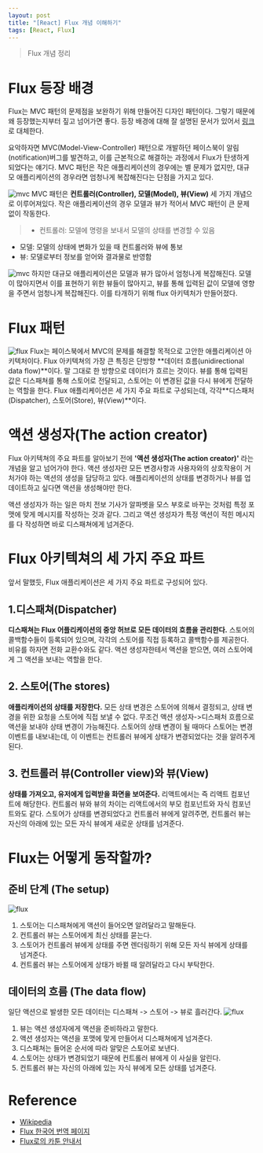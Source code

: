```yaml
---
layout: post
title: "[React] Flux 개념 이해하기"
tags: [React, Flux]
---
```

> Flux 개념 정리

# Flux 등장 배경
Flux는 MVC 패턴의 문제점을 보완하기 위해 만들어진 디자인 패턴이다. 그렇기 때문에 왜 등장했는지부터 짚고 넘어가면 좋다. 등장 배경에 대해 잘 설명된 문서가 있어서 [링크](https://bestalign.github.io/2015/10/06/cartoon-guide-to-flux/)로 대체한다.

요악하자면 MVC(Model-View-Controller) 패턴으로 개발하던 페이스북이 알림(notification)버그를 발견하고, 이를 근본적으로 해결하는 과정에서 Flux가 탄생하게 되었다는 얘기다. MVC 패턴은 작은 애플리케이션의 경우에는 별 문제가 없지만, 대규모 애플리케이션의 경우라면 엄청나게 복잡해진다는 단점을 가지고 있다.

![mvc]({{site.url}}/assets/images/react-flux/flux-mvc-1.png)
MVC 패턴은  **컨트롤러(Controller), 모델(Model), 뷰(View)** 세 가지 개념으로 이루어져있다. 작은 애플리케이션의 경우 모델과 뷰가 적어서 MVC 패턴이 큰 문제없이 작동한다.
> * 컨트롤러: 모델에 명령을 보내서 모델의 상태를 변경할 수 있음
* 모델: 모델의 상태에 변화가 있을 때 컨트롤러와 뷰에 통보
* 뷰: 모델로부터 정보를 얻어와 결과물로 반영함

![mvc]({{site.url}}/assets/images/react-flux/flux-mvc-2.png)
하지만 대규모 애플리케이션은 모델과 뷰가 많아서 엄청나게 복잡해진다. 모델이 많아지면서 이를 표현하기 위한 뷰들이 많아지고, 뷰를 통해 입력된 값이 모델에 영향을 주면서 엄청나게 복잡해진다. 이를 타개하기 위해 flux 아키텍처가 만들어졌다. 

# Flux 패턴
![flux]({{site.url}}/assets/images/react-flux/flux-1.png)
Flux는 페이스북에서 MVC의 문제를 해결할 목적으로 고안한 애플리케이션 아키텍처이다. Flux 아키텍쳐의 가장 큰 특징은 단방향 **데이터 흐름(unidirectional data flow)**이다. 말 그대로 한 방향으로 데이터가 흐르는 것이다. 뷰를 통해 입력된 값은 디스패쳐를 통해 스토어로 전달되고, 스토어는 이 변경된 값을 다시 뷰에게 전달하는 역할을 한다. Flux 애플리케이션은 세 가지 주요 파트로 구성되는데, 각각 ​**디스패처(Dispatcher), 스토어(Store), 뷰(View)**이다.

# 액션 생성자(The action creator)
Flux 아키텍쳐의 주요 파트를 알아보기 전에 **'액션 생성자(The action creator)'** 라는 개념을 알고 넘어가야 한다. 액션 생성자란 모든 변경사항과 사용자와의 상호작용이 거처가야 하는 액션의 생성을 담당하고 있다. 애플리케이션의 상태를 변경하거나 뷰를 업데이트하고 싶다면 액션을 생성해야만 한다.

액션 생성자가 하는 일은 마치 전보 기사가 알파벳을 모스 부호로 바꾸는 것처럼 특정 포맷에 맞게 메시지를 작성하는 것과 같다. 그리고 액션 생성자가 특정 액션이 적힌 메시지를 다 작성하면 바로 디스패쳐에게 넘겨준다.

# Flux 아키텍쳐의 세 가지 주요 파트
앞서 말했듯, Flux 애플리케이션은 세 가지 주요 파트로 구성되어 있다.

## 1.디스패쳐(Dispatcher)
**디스패쳐는 Flux 어플리케이션의 중앙 허브로 모든 데이터의 흐름을 관리한다.** 스토어의 콜백함수들이 등록되어 있으며, 각각의 스토어를 직접 등록하고 콜백함수를 제공한다. 비유를 하자면 전화 교환수와도 같다. 액션 생성자한테서 액션을 받으면, 여러 스토어에게 그 액션을 보내는 역할을 한다.

## 2. 스토어(The stores)
**애플리캐이션의 상태를 저장한다.** 모든 상태 변경은 스토어에 의해서 결정되고, 상태 변경을 위한 요청을 스토어에 직접 보낼 수 없다. 무조건 액션 생성자->디스패처 흐름으로 액션을 보내야 상태 변경이 가능해진다. 스토어의 상태 변경이 될 때마다 스토어는 변경 이벤트를 내보내는데, 이 이벤트는 컨트롤러 뷰에게 상태가 변경되었다는 것을 알려주게 된다.

## 3. 컨트롤러 뷰(Controller view)와 뷰(View)
**상태를 가져오고, 유저에게 입력받을 화면을 보여준다.** 리액트에서는 즉 리액트 컴포넌트에 해당한다. 컨트롤러 뷰와 뷰의 차이는 리액트에서의 부모 컴포넌트와 자식 컴포넌트와도 같다. 스토어가 상태를 변경되었다고 컨트롤러 뷰에게 알려주면, 컨트롤러 뷰는 자신의 아래에 있는 모든 자식 뷰에게 새로운 상태를 넘겨준다.

# Flux는 어떻게 동작할까?

## 준비 단계 (The setup)
![flux]({{site.url}}/assets/images/react-flux/flux-2.png)
1. 스토어는 디스패쳐에게 액션이 들어오면 알려달라고 말해둔다.
2. 컨트롤러 뷰는 스토어에게 최신 상태를 묻는다.
3. 스토어가 컨트롤러 뷰에게 상태를 주면 렌더링하기 위해 모든 자식 뷰에게 상태를 넘겨준다.
4. 컨트롤러 뷰는 스토어에게 상태가 바뀔 때 알려달라고 다시 부탁한다.

## 데이터의 흐름 (The data flow)
일단 액션으로 발생한 모든 데이터는 디스패쳐 -> 스토어 -> 뷰로 흘러간다.
![flux]({{site.url}}/assets/images/react-flux/flux-3.png)
1. 뷰는 액션 생성자에게 액션을 준비하라고 말한다.
2. 액션 생성자는 액션을 포맷에 맞게 만들어서 디스패쳐에게 넘겨준다.
3. 디스패쳐는 들어온 순서에 따라 알맞은 스토어로 보낸다.
4. 스토어는 상태가 변경되었기 때문에 컨트롤러 뷰에게 이 사실을 알린다.
5. 컨트롤러 뷰는 자신의 아래에 있는 자식 뷰에게 모든 상태를 넘겨준다.

# Reference
* [Wikipedia](https://ko.wikipedia.org/wiki/%EB%AA%A8%EB%8D%B8-%EB%B7%B0-%EC%BB%A8%ED%8A%B8%EB%A1%A4%EB%9F%AC)
* [Flux 한국어 번역 페이지](http://haruair.github.io/flux/)
* [Flux로의 카툰 안내서](https://bestalign.github.io/2015/10/06/cartoon-guide-to-flux/)